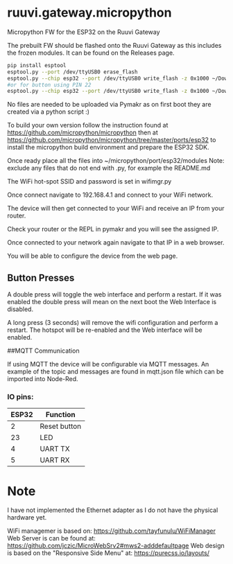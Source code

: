 # ruuvi.gateway.micropython
Micropython FW for the ESP32 on the Ruuvi Gateway

The prebuilt FW should be flashed onto the Ruuvi Gateway as this includes the frozen modules. It can be found on the Releases page.

```bash
pip install esptool
esptool.py --port /dev/ttyUSB0 erase_flash
esptool.py --chip esp32 --port /dev/ttyUSB0 write_flash -z 0x1000 ~/Downloads/ruuviGW_v1_5_0.bin
#or for button using PIN 22
esptool.py --chip esp32 --port /dev/ttyUSB0 write_flash -z 0x1000 ~/Downloads/ruuviGW_v1_5_0_P22.bin
```

No files are needed to be uploaded via Pymakr as on first boot they are created via a python script :)

To build your own version follow the instruction found at https://github.com/micropython/micropython then at https://github.com/micropython/micropython/tree/master/ports/esp32 to install the micropython build environment and prepare the ESP32 SDK.

Once ready place all the files into ~/micropython/port/esp32/modules
Note: exclude any files that do not end with .py, for example the README.md

The WiFi hot-spot SSID and password is set in wifimgr.py

Once connect navigate to 192.168.4.1 and connect to your WiFi network.

The device will then get connected to your WiFi and receive an IP from your router.

Check your router or the REPL in pymakr and you will see the assigned IP.

Once connected to your network again navigate to that IP in a web browser.

You will be able to configure the device from the web page.

## Button Presses

A double press will toggle the web interface and perform a restart. If it was enabled the double press will mean on the next boot the Web Interface is disabled.

A long press (3 seconds) will remove the wifi configuration and perform a restart. The hotspot will be re-enabled and the Web interface will be enabled.

##MQTT Communication

If using MQTT the device will be configurable via MQTT messages. An example of the topic and messages are found in mqtt.json file which can be imported into Node-Red.

### IO pins:

ESP32 | Function
--|--
2 | Reset button
23 | LED
4 | UART TX
5 | UART RX


# Note
I have not implemented the Ethernet adapter as I do not have the physical hardware yet.

WiFi managemer is based on: https://github.com/tayfunulu/WiFiManager
Web Server is can be found at: https://github.com/jczic/MicroWebSrv2#mws2-adddefaultpage
Web design is based on the "Responsive Side Menu" at: https://purecss.io/layouts/
